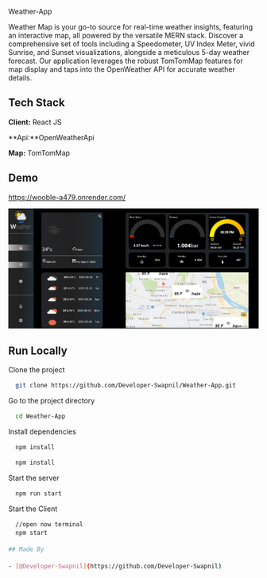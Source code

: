 Weather-App

Weather Map is your go-to source for real-time weather insights, featuring an interactive map, all powered by the versatile MERN stack.
Discover a comprehensive set of tools including a Speedometer, UV Index Meter, vivid Sunrise, and Sunset visualizations, alongside a meticulous 5-day weather forecast.
Our application leverages the robust TomTomMap features for map display and taps into the OpenWeather API for accurate weather details.

## Tech Stack

**Client:** React JS

**Api:**OpenWeatherApi 

**Map:** TomTomMap

## Demo

https://wooble-a479.onrender.com/

![](https://github.com/Developer-Swapnil/Weather-App/blob/3c4d1bdc478a508e8a47624b73115d1c6b000a51/src/image/Weather-1.png)

## Run Locally

Clone the project

```bash
  git clone https://github.com/Developer-Swapnil/Weather-App.git
```

Go to the project directory

```bash
  cd Weather-App
```

Install dependencies

```bash
  npm install
```

```bash
  npm install
```

Start the server

```bash
  npm run start
```

Start the Client

```bash
  //open now terminal
  npm start

## Made By

- [@Developer-Swapnil](https://github.com/Developer-Swapnil)
